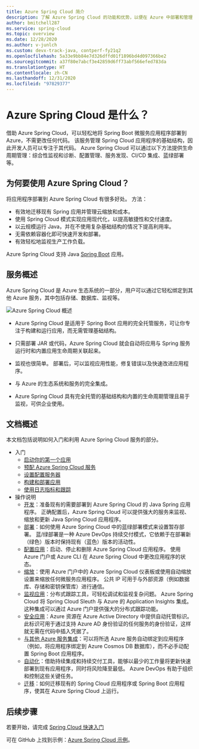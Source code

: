 ```yaml
---
title: Azure Spring Cloud 简介
description: 了解 Azure Spring Cloud 的功能和优势，以便在 Azure 中部署和管理 Java Spring 应用程序。
author: bmitchell287
ms.service: spring-cloud
ms.topic: overview
ms.date: 12/28/2020
ms.author: v-junlch
ms.custom: devx-track-java, contperf-fy21q2
ms.openlocfilehash: 5a33e9bb84e7d326dffd01f1896bd4d097366be2
ms.sourcegitcommit: a37f80e7abcf3e42859d6ff73abf566efed783da
ms.translationtype: HT
ms.contentlocale: zh-CN
ms.lasthandoff: 12/31/2020
ms.locfileid: "97829377"
---
```

# <a name="what-is-azure-spring-cloud"></a>Azure Spring Cloud 是什么？

借助 Azure Spring Cloud，可以轻松地将 Spring Boot 微服务应用程序部署到 Azure，不需更改任何代码。  该服务管理 Spring Cloud 应用程序的基础结构，因此开发人员可以专注于其代码。  Azure Spring Cloud 可以通过以下方法提供生命周期管理：综合性监视和诊断、配置管理、服务发现、CI/CD 集成、蓝绿部署等。

## <a name="why-use-azure-spring-cloud"></a>为何要使用 Azure Spring Cloud？

将应用程序部署到 Azure Spring Cloud 有很多好处。  方法：
* 有效地迁移现有 Spring 应用并管理云缩放和成本。
* 使用 Spring Cloud 模式实现应用现代化，以提高敏捷性和交付速度。
* 以云规模运行 Java，并在不使用复杂基础结构的情况下提高利用率。
* 无需依赖容器化即可快速开发和部署。
* 有效轻松地监视生产工作负载。

Azure Spring Cloud 支持 Java [Spring Boot](https://spring.io/projects/spring-boot) 应用。 

## <a name="service-overview"></a>服务概述

Azure Spring Cloud 是 Azure 生态系统的一部分，用户可以通过它轻松绑定到其他 Azure 服务，其中包括存储、数据库、监视等。  

  ![Azure Spring Cloud 概述](./media/spring-cloud-principles/azure-spring-cloud-overview.png)

* Azure Spring Cloud 是适用于 Spring Boot 应用的完全托管服务，可让你专注于构建和运行应用，而无需管理基础结构。

* 只需部署 JAR 或代码，Azure Spring Cloud 就会自动将应用与 Spring 服务运行时和内置应用生命周期关联起来。

* 监视也很简单。 部署后，可以监视应用性能，修复错误以及快速改进应用程序。 

* 与 Azure 的生态系统和服务的完全集成。

* Azure Spring Cloud 具有完全托管的基础结构和内置的生命周期管理且易于监视，可供企业使用。

## <a name="documentation-overview"></a>文档概述
本文档包括说明如何入门和利用 Azure Spring Cloud 服务的部分。

* 入门
    * [启动你的第一个应用](spring-cloud-quickstart.md)
    * [预配 Azure Spring Cloud 服务](spring-cloud-quickstart-provision-service-instance.md)
    * [设置配置服务器]()
    * [构建和部署应用](spring-cloud-quickstart-deploy-apps.md)
    * [使用日志指标和跟踪](spring-cloud-quickstart-logs-metrics-tracing.md)
* 操作说明
    * [开发](spring-cloud-tutorial-prepare-app-deployment.md)：准备现有的需要部署到 Azure Spring Cloud 的 Java Spring 应用程序。 正确配置后，Azure Spring Cloud 可以提供强大的服务来监视、缩放和更新 Java Spring Cloud 应用程序。
    * [部署](spring-cloud-howto-staging-environment.md)：如何使用 Azure Spring Cloud 中的蓝绿部署模式来设置暂存部署。 蓝/绿部署是一种 Azure DevOps 持续交付模式，它依赖于在部署新（绿色）版本时保持现有（蓝色）版本的活动性。
    * [配置应用](spring-cloud-howto-start-stop-delete.md)：启动、停止和删除 Azure Spring Cloud 应用程序。 使用 Azure 门户或 Azure CLI 在 Azure Spring Cloud 中更改应用程序的状态。
    * [缩放](spring-cloud-tutorial-scale-manual.md)：使用 Azure 门户中的 Azure Spring Cloud 仪表板或使用自动缩放设置来缩放任何微服务应用程序。 公共 IP 可用于与外部资源（例如数据库、存储和密钥保管库）进行通信。
    * [监视应用](spring-cloud-tutorial-distributed-tracing.md)：分布式跟踪工具，可轻松调试和监视复杂问题。 Azure Spring Cloud 将 Spring Cloud Sleuth 与 Azure 的 Application Insights 集成。 这种集成可以通过 Azure 门户提供强大的分布式跟踪功能。
    * [安全应用](spring-cloud-howto-enable-system-assigned-managed-identity.md)：Azure 资源在 Azure Active Directory 中提供自动托管标识。 此标识可用于通过支持 Azure AD 身份验证的任何服务的身份验证，这样就无需在代码中插入凭据了。
    * [与其他 Azure 服务集成](spring-cloud-tutorial-bind-cosmos.md)：可以将所选 Azure 服务自动绑定到应用程序（例如，将应用程序绑定到 Azure Cosmos DB 数据库），而不必手动配置 Spring Boot 应用程序。
    * [自动化](spring-cloud-howto-cicd.md)：借助持续集成和持续交付工具，能够以最少的工作量将更新快速部署到现有应用程序，同时将风险降至最低。 Azure DevOps 有助于组织和控制这些关键任务。 
    * [迁移](https://docs.microsoft.com/azure/developer/java/migration/migrate-spring-boot-to-azure-spring-cloud)：如何迁移现有的 Spring Cloud 应用程序或 Spring Boot 应用程序，使其在 Azure Spring Cloud 上运行。

## <a name="next-steps"></a>后续步骤

若要开始，请完成 [Spring Cloud 快速入门](spring-cloud-quickstart.md)

可在 GitHub 上找到示例：[Azure Spring Cloud 示例](https://github.com/Azure-Samples/Azure-Spring-Cloud-Samples/tree/master/)。


